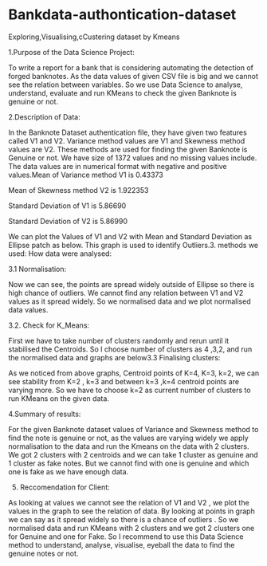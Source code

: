 # Bankdata-authontication-dataset
Exploring,Visualising,cCustering dataset by Kmeans

1.Purpose of the Data Science Project:

To write a report for a bank that is considering automating the detection of forged banknotes. As the data values of given CSV file is big and we cannot see the relation between variables. So we use Data Science to analyse, understand, evaluate and run KMeans to check the given Banknote is genuine or not.

2.Description of Data:

In the Banknote Dataset authentication file, they have given two features called V1 and V2. Variance method values are V1 and Skewness method values are V2. These methods are used for finding the given Banknote is Genuine or not. We have size of 1372 values and no missing values include. The data values are in numerical format with negative and positive values.Mean of Variance method V1 is 0.43373

Mean of Skewness method V2 is 1.922353

Standard Deviation of V1 is 5.86690

Standard Deviation of V2 is 5.86990

We can plot the Values of V1 and V2 with Mean and Standard Deviation as Ellipse patch as below. This graph is used to identify Outliers.3. methods we used: How data were analysed:

3.1 Normalisation:

Now we can see, the points are spread widely outside of Ellipse so there is high chance of outliers. We cannot find any relation between V1 and V2 values as it spread widely. So we normalised data and we plot normalised data values.

3.2. Check for K_Means:

First we have to take number of clusters randomly and rerun until it stabilised the Centroids. So I choose number of clusters as 4 ,3,2, and run the normalised data and graphs are below3.3 Finalising clusters:

As we noticed from above graphs, Centroid points of K=4, K=3, k=2, we can see stability from K=2 , k=3 and between k=3 ,k=4 centroid points are varying more. So we have to choose k=2 as current number of clusters to run KMeans on the given data.

4.Summary of results:

For the given Banknote dataset values of Variance and Skewness method to find the note is genuine or not, as the values are varying widely we apply normalisation to the data and run the Kmeans on the data with 2 clusters. We got 2 clusters with 2 centroids and we can take 1 cluster as genuine and 1 cluster as fake notes. But we cannot find with one is genuine and which one is fake as we have enough data.

5. Reccomendation for Client:

As looking at values we cannot see the relation of V1 and V2 , we plot the values in the graph to see the relation of data. By looking at points in graph we can say as it spread widely so there is a chance of outliers . So we normalised data and run KMeans with 2 clusters and we got 2 clusters one for Genuine and one for Fake. So I recommend to use this Data Science method to understand, analyse, visualise, eyeball the data to find the genuine notes or not.
